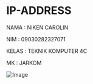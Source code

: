 # IP-ADDRESS

NAMA    : NIKEN CAROLIN

NIM     : 09030282327071

KELAS   : TEKNIK KOMPUTER 4C

MK      : JARKOM

![Image](https://github.com/user-attachments/assets/0373b588-004e-419b-a13e-52e35b09c263)



  
